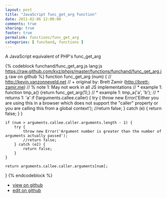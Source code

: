 ```yaml
---
layout: post
title: "JavaScript func_get_arg function"
date: 2011-02-06 12:00:00
comments: true
sharing: true
footer: true
permalink: functions/func_get_arg
categories: [ funchand, functions ]
---
```

A JavaScript equivalent of PHP's func_get_arg
<!-- more -->
{% codeblock funchand/func_get_arg.js lang:js https://raw.github.com/kvz/phpjs/master/functions/funchand/func_get_arg.js raw on github %}
function func_get_arg (num) {
    // http://kevin.vanzonneveld.net
    // +   original by: Brett Zamir (http://brett-zamir.me)
    // %        note 1: May not work in all JS implementations
    // *     example 1: function tmp_a() {return func_get_arg(1);}
    // *     example 1: tmp_a('a', 'b');
    // *     returns 1: 'a'
    if (!arguments.callee.caller) {
        try {
            throw new Error('Either you are using this in a browser which does not support the "caller" property or you are calling this from a global context');
            //return false;
        } catch (e) {
            return false;
        }
    }

    if (num > arguments.callee.caller.arguments.length - 1) {
        try {
            throw new Error('Argument number is greater than the number of arguments actually passed');
            //return false;
        } catch (e2) {
            return false;
        }
    }

    return arguments.callee.caller.arguments[num];
}
{% endcodeblock %}
<ul>
 <li><a href="https://github.com/kvz/phpjs/blob/master/functions/funchand/func_get_arg.js">view on github</a></li>
 <li><a href="https://github.com/kvz/phpjs/edit/master/functions/funchand/func_get_arg.js">edit on github</a></li>
</ul>
